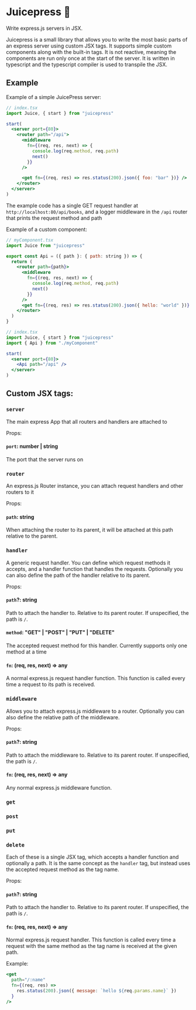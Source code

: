 # Juicepress 🧃

Write express.js servers in JSX.

Juicepress is a small library that allows you to write the most basic parts of an express server using custom JSX tags. It supports simple custom components along with the built-in tags. It is not reactive, meaning the components are run only once at the start of the server. It is written in typescript and the typescript compiler is used to transpile the JSX.

## Example

Example of a simple JuicePress server:

```jsx
// index.tsx
import Juice, { start } from "juicepress"

start(
  <server port={80}>
    <router path="/api">
      <middleware
        fn={(req, res, next) => {
          console.log(req.method, req.path)
          next()
        }}
      />

      <get fn={(req, res) => res.status(200).json({ foo: "bar" })} />
    </router>
  </server>
)
```

The example code has a single GET request handler at `http://localhost:80/api/books`, and a logger middleware in the `/api` router that prints the request method and path

Example of a custom component:

```jsx
// myComponent.tsx
import Juice from "juicepress"

export const Api = ({ path }: { path: string }) => {
  return (
    <router path={path}>
      <middleware
        fn={(req, res, next) => {
          console.log(req.method, req.path)
          next()
        }}
      />
      <get fn={(req, res) => res.status(200).json({ hello: "world" })} />
    </router>
  )
}
```

```jsx
// index.tsx
import Juice, { start } from "juicepress"
import { Api } from "./myComponent"

start(
  <server port={80}>
    <Api path="/api" />
  </server>
)
```

## Custom JSX tags:

### `server`

The main express App that all routers and handlers are attached to

Props:

#### `port`: number | string

The port that the server runs on

### `router`

An express.js Router instance, you can attach request handlers and other routers to it

Props:

#### `path`: string

When attaching the router to its parent, it will be attached at this path relative to the parent.

### `handler`

A generic request handler. You can define which request methods it accepts, and a handler function that handles the requests. Optionally you can also define the path of the handler relative to its parent.

Props:

#### `path`?: string

Path to attach the handler to. Relative to its parent router. If unspecified, the path is `/`.

#### `method`: "GET" | "POST" | "PUT" | "DELETE"

The accepted request method for this handler. Currently supports only one method at a time

#### `fn`: (req, res, next) => any

A normal express.js request handler function. This function is called every time a request to its path is received.

### `middleware`

Allows you to attach express.js middleware to a router. Optionally you can also define the relative path of the middleware.

Props:

#### `path`?: string

Path to attach the middleware to. Relative to its parent router. If unspecified, the path is `/`.

#### `fn`: (req, res, next) => any

Any normal express.js middleware function.

### `get`

### `post`

### `put`

### `delete`

Each of these is a single JSX tag, which accepts a handler function and optionally a path. It is the same concept as the `handler` tag, but instead uses the accepted request method as the tag name.

Props:

#### `path`?: string

Path to attach the handler to. Relative to its parent router. If unspecified, the path is `/`.

#### `fn`: (req, res, next) => any

Normal express.js request handler. This function is called every time a request with the same method as the tag name is received at the given path.

Example:

```jsx
<get
  path="/:name"
  fn={(req, res) =>
    res.status(200).json({ message: `hello ${req.params.name}` })
  }
/>
```
